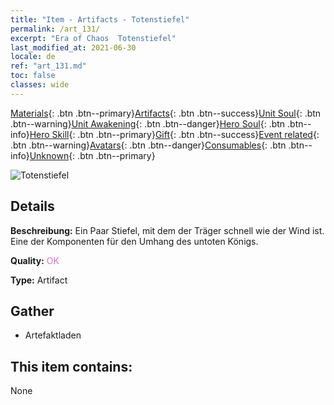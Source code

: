 ```yaml
---
title: "Item - Artifacts - Totenstiefel"
permalink: /art_131/
excerpt: "Era of Chaos  Totenstiefel"
last_modified_at: 2021-06-30
locale: de
ref: "art_131.md"
toc: false
classes: wide
---
```

 [Materials](/ItemsDE/){: .btn .btn--primary}[Artifacts](/ItemsDE/Artifacts/){: .btn .btn--success}[Unit Soul](/ItemsDE/UnitSoul/){: .btn .btn--warning}[Unit Awakening](/ItemsDE/UnitAwakening/){: .btn .btn--danger}[Hero Soul](/ItemsDE/HeroSoul/){: .btn .btn--info}[Hero Skill](/ItemsDE/HeroSkill/){: .btn .btn--primary}[Gift](/ItemsDE/Gift/){: .btn .btn--success}[Event related](/ItemsDE/Events/){: .btn .btn--warning}[Avatars](/ItemsDE/Avatars/){: .btn .btn--danger}[Consumables](/ItemsDE/Consumables/){: .btn .btn--info}[Unknown](/ItemsDE/Unknown/){: .btn .btn--primary}

 ![Totenstiefel](/images/t/artifact_40323.png)

## Details
 **Beschreibung:** Ein Paar Stiefel, mit dem der Träger schnell wie der Wind ist. Eine der Komponenten für den Umhang des untoten Königs.

 **Quality:** <span style="color: #DA70D6">OK</span>

 **Type:** Artifact

## Gather

*    Artefaktladen 

## This item contains:

  None

